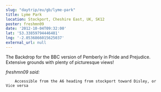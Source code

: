 ```yaml
---
slug: "daytrip/eu/gb/lyme-park"
title: Lyme Park
location: Stockport, Cheshire East, UK, SK12
poster: freshmn09
date: '2012-10-04T09:32:00'
lat: '53.33859794446481'
lng: '-2.0536866015625037'
external_url: null
---
```


The Backdrop for the BBC version of Pemberly in Pride and Prejudice. Extensive grounds with plenty of picturesque views!

<em>freshmn09 said:</em>

        Accessible from the A6 heading from stockport toward Disley, or Vice versa
